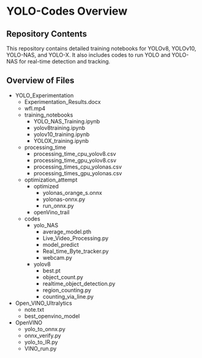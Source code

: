 # YOLO-Codes Overview

## Repository Contents

This repository contains detailed training notebooks for YOLOv8, YOLOv10, YOLO-NAS, and YOLO-X. It also includes codes to run YOLO and YOLO-NAS for real-time detection and tracking.

## Overview of Files

- YOLO_Experimentation
  - Experimentation_Results.docx
  - wfl.mp4
  - training_notebooks
    - YOLO_NAS_Training.ipynb
    - yolov8training.ipynb
    - yolov10_training.ipynb
    - YOLOX_training.ipynb
  - processing_time
    - processing_time_cpu_yolov8.csv
    - processing_time_gpu_yolov8.csv
    - processing_times_cpu_yolonas.csv
    - processing_times_gpu_yolonas.csv
  - optimization_attempt
    - optimized
      - yolonas_orange_s.onnx
      - yolonas-onnx.py
      - run_onnx.py
    - openVino_trail
  - codes
    - yolo_NAS
      - average_model.pth
      - Live_Video_Processing.py
      - model_predict
      - Real_time_Byte_tracker.py
      - webcam.py
    - yolov8
      - best.pt
      - object_count.py
      - realtime_object_detection.py
      - region_counting.py
      - counting_via_line.py
- Open_VINO_Ultralytics
  - note.txt
  - best_openvino_model
- OpenVINO
  - yolo_to_onnx.py
  - onnx_verify.py
  - yolo_to_IR.py
  - VINO_run.py
